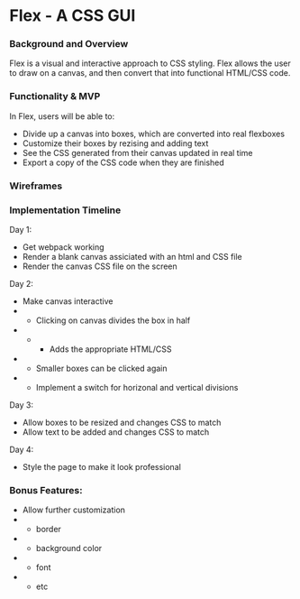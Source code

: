 # Flex - A CSS GUI

### Background and Overview

Flex is a visual and interactive approach to CSS styling. Flex allows the user to draw on a canvas, and then convert that into functional HTML/CSS code.

### Functionality & MVP

In Flex, users will be able to:
* Divide up a canvas into boxes, which are converted into real flexboxes
* Customize their boxes by rezising and adding text
* See the CSS generated from their canvas updated in real time
* Export a copy of the CSS code when they are finished

### Wireframes


### Implementation Timeline

Day 1:
* Get webpack working
* Render a blank canvas assiciated with an html and CSS file
* Render the canvas CSS file on the screen

Day 2:
* Make canvas interactive
* * Clicking on canvas divides the box in half
* * * Adds the appropriate HTML/CSS
* * Smaller boxes can be clicked again
* * Implement a switch for horizonal and vertical divisions

Day 3:
* Allow boxes to be resized and changes CSS to match
* Allow text to be added and changes CSS to match

Day 4:
* Style the page to make it look professional

### Bonus Features:

* Allow further customization
* * border
* * background color
* * font
* * etc